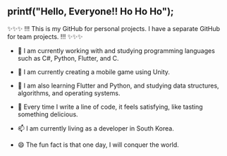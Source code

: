 ## printf("Hello, Everyone!! Ho Ho Ho");

✨✨✨ !!! This is my GitHub for personal projects. I have a separate GitHub for team projects. !!! ✨✨✨

- 👋 I am currently working with and studying programming languages such as C#, Python, Flutter, and C.

- 🔭 I am currently creating a mobile game using Unity.
  
- 🌱 I am also learning Flutter and Python, and studying data structures, algorithms, and operating systems.
  
- 🤔 Every time I write a line of code, it feels satisfying, like tasting something delicious.
  
- 📫 I am currently living as a developer in South Korea.
  
- 😄 The fun fact is that one day, I will conquer the world.
